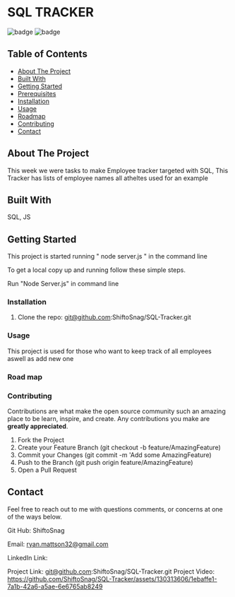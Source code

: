 # SQL TRACKER
![badge](https://img.shields.io/badge/license-MIT-blue.svg)
![badge](https://img.shields.io/badge/LinkedIn-IN%20-blue)

<!-- TABLE OF CONTENTS -->

## Table of Contents
* [About The Project](#about-the-project)
* [Built With](#built-with)
* [Getting Started](#getting-started)
* [Prerequisites](#prerequisites)
* [Installation](#installation)
* [Usage](#usage)
* [Roadmap](#roadmap)
* [Contributing](#contributing)
* [Contact](#contact)

<!-- ABOUT THE PROJECT -->
## About The Project
This week we were tasks to make Employee tracker targeted with SQL, This Tracker has lists of employee names all atheltes used for an example

<!-- GETTING STARTED -->
## Built With
SQL, JS

<!-- GETTING STARTED -->
## Getting Started
This project is started running " node server.js " in the command line

To get a local copy up and running follow these simple steps.

<!-- Prerequisites -->
Run "Node Server.js" in command line

### Installation

1. Clone the repo:
  git@github.com:ShiftoSnag/SQL-Tracker.git
   



<!-- USAGE EXAMPLES -->
### Usage
This project is used for those who want to keep track of all employees aswell as add new one

<!-- ROAD MAP -->
### Road map



<!-- CONTRIBUTING -->
### Contributing

Contributions are what make the open source community such an amazing place to be learn, inspire, and create. Any contributions you make are **greatly appreciated**.

1. Fork the Project
2. Create your Feature Branch (git checkout -b feature/AmazingFeature)
3. Commit your Changes (git commit -m 'Add some AmazingFeature)
4. Push to the Branch (git push origin feature/AmazingFeature)
5. Open a Pull Request

<!-- CONTACT -->
## Contact

Feel free to reach out to me with questions comments, or concerns at one of the ways below.

Git Hub: ShiftoSnag

Email: ryan.mattson32@gmail.com

LinkedIn Link: 

Project Link: git@github.com:ShiftoSnag/SQL-Tracker.git
Project Video: https://github.com/ShiftoSnag/SQL-Tracker/assets/130313606/1ebaffe1-7a1b-42a6-a5ae-6e6765ab8249
<!-- MARKDOWN LINKS & IMAGES



 -->
<!-- https://www.markdownguide.org/basic-syntax/#reference-style-links -->

